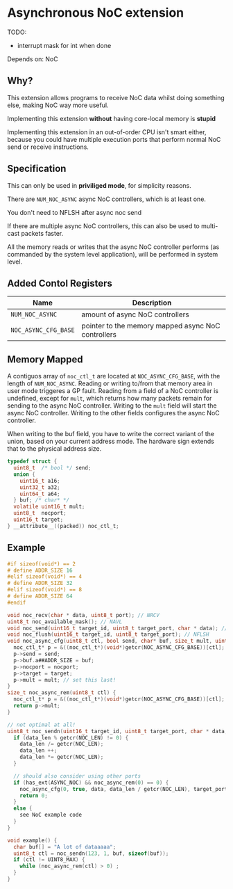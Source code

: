 # Asynchronous NoC extension

TODO:
- interrupt mask for int when done

Depends on: NoC

## Why?
This extension allows programs to receive NoC data whilst doing something else,
making NoC way more useful.

Implementing this extension **without** having core-local memory is __stupid__

Implementing this extension in an out-of-order CPU isn't smart either, because you could have multiple execution ports that perform normal NoC send or receive instructions.

## Specification
This can only be used in **priviliged mode**, for simplicity reasons.

There are `NUM_NOC_ASYNC` async NoC controllers, which is at least one.

You don't need to NFLSH after async noc send

If there are multiple async NoC controllers, this can also be used to multi-cast packets faster.

All the memory reads or writes that the async NoC controller performs (as commanded by the system level application), will be performed in system level.

## Added Contol Registers
| Name                 | Description   |
| -------------------- | ------------- |
| `NUM_NOC_ASYNC`      | amount of async NoC controllers |
| `NOC_ASYNC_CFG_BASE` | pointer to the memory mapped async NoC controllers |

## Memory Mapped
A contiguos array of `noc_ctl_t` are located at `NOC_ASYNC_CFG_BASE`, with the length of `NUM_NOC_ASYNC`.
Reading or writing to/from that memory area in user mode triggeres a GP fault.
Reading from a field of a NoC controller is undefined, except for `mult`, which returns how many packets remain for sending to the async NoC controller.
Writing to the `mult` field will start the async NoC controller.
Writing to the other fields configures the async NoC controller.

When writing to the buf field, you have to write the correct variant of the union, based on your current address mode. The hardware sign extends that to the physical address size.

```c
typedef struct {
  uint8_t  /* bool */ send;
  union {
    uint16_t a16;
    uint32_t a32;
    uint64_t a64;
  } buf; /* char* */
  volatile uint16_t mult;
  uint8_t  nocport;
  uint16_t target;
} __attribute__((packed)) noc_ctl_t;
```

## Example
```c
#if sizeof(void*) == 2
# define ADDR_SIZE 16
#elif sizeof(void*) == 4
# define ADDR_SIZE 32
#elif sizeof(void*) == 8
# define ADDR_SIZE 64
#endif

void noc_recv(char * data, uint8_t port); // NRCV
uint8_t noc_available_mask(); // NAVL
void noc_send(uint16_t target_id, uint8_t target_port, char * data); // NSND
void noc_flush(uint16_t target_id, uint8_t target_port); // NFLSH
void noc_async_cfg(uint8_t ctl, bool send, char* buf, size_t mult, uint8_t nocport, uint16_t target) {
  noc_ctl_t* p = &((noc_ctl_t*)(void*)getcr(NOC_ASYNC_CFG_BASE))[ctl];
  p->send = send;
  p->buf.a##ADDR_SIZE = buf;
  p->nocport = nocport;
  p->target = target;
  p->mult = mult; // set this last!
}
size_t noc_async_rem(uint8_t ctl) {
  noc_ctl_t* p = &((noc_ctl_t*)(void*)getcr(NOC_ASYNC_CFG_BASE))[ctl];
  return p->mult;
}

// not optimal at all!
uint8_t noc_sendn(uint16_t target_id, uint8_t target_port, char * data, size_t data_len) {
  if (data_len % getcr(NOC_LEN) != 0) {
    data_len /= getcr(NOC_LEN);
    data_len ++;
    data_len *= getcr(NOC_LEN);
  }

  // should also consider using other ports
  if (has_ext(ASYNC_NOC) && noc_async_rem(0) == 0) {
    noc_async_cfg(0, true, data, data_len / getcr(NOC_LEN), target_port, target_id);
    return 0;
  }
  else {
    see NoC example code
  }
}

void example() {
  char buf[] = "A lot of dataaaaa";
  uint8_t ctl = noc_sendn(123, 1, buf, sizeof(buf));
  if (ctl != UINT8_MAX) {
    while (noc_async_rem(ctl) > 0) ;
  }
}
```
